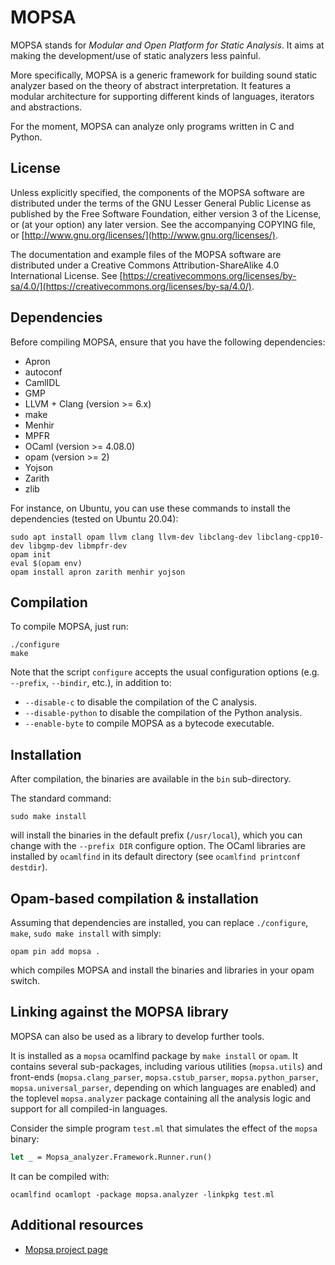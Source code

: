 # MOPSA

MOPSA stands for *Modular and Open Platform for Static Analysis*. It aims at making the development/use of static analyzers less painful.

More specifically, MOPSA is a generic framework for building sound static analyzer based on the theory of abstract interpretation.
It features a modular architecture for supporting different kinds of languages, iterators and abstractions.

For the moment, MOPSA can analyze only programs written in C and Python.


## License

Unless explicitly specified, the components of the MOPSA software are distributed under the terms of the GNU Lesser General Public License as published by the Free Software Foundation, either version 3 of the License, or (at your option) any later version.
See the accompanying COPYING file, or [http://www.gnu.org/licenses/](http://www.gnu.org/licenses/).

The documentation and example files of the MOPSA software are distributed under a Creative Commons Attribution-ShareAlike 4.0 International License. See [https://creativecommons.org/licenses/by-sa/4.0/](https://creativecommons.org/licenses/by-sa/4.0/).


## Dependencies

Before compiling MOPSA, ensure that you have the following dependencies:

* Apron
* autoconf
* CamlIDL
* GMP
* LLVM + Clang (version >= 6.x)
* make
* Menhir
* MPFR
* OCaml (version >= 4.08.0)
* opam (version >= 2)
* Yojson
* Zarith
* zlib

For instance, on Ubuntu, you can use these commands to install the dependencies (tested on Ubuntu 20.04):

```shell
sudo apt install opam llvm clang llvm-dev libclang-dev libclang-cpp10-dev libgmp-dev libmpfr-dev
opam init
eval $(opam env)
opam install apron zarith menhir yojson
```

## Compilation

To compile MOPSA, just run:

```shell
./configure
make
```

Note that the script `configure` accepts the usual configuration options (e.g. `--prefix`, `--bindir`, etc.), in addition to:

* `--disable-c` to disable the compilation of the C analysis.
* `--disable-python` to disable the compilation of the Python analysis.
* `--enable-byte` to compile MOPSA as a bytecode executable.

## Installation

After compilation, the binaries are available in the `bin` sub-directory.

The standard command:
```
sudo make install

```
will install the binaries in the default prefix (`/usr/local`), which you can change with the `--prefix DIR` configure option.
The OCaml libraries are installed by `ocamlfind` in its default directory (see `ocamlfind printconf destdir`).


## Opam-based compilation & installation

Assuming that dependencies are installed, you can replace `./configure`, `make`, `sudo make install` with simply:

```shell
opam pin add mopsa .
```
which compiles MOPSA and install the binaries and libraries in your opam switch.


## Linking against the MOPSA library

MOPSA can also be used as a library to develop further tools.

It is installed as a `mopsa` ocamlfind package by `make install` or `opam`.
It contains several sub-packages, including various utilities (`mopsa.utils`) and front-ends (`mopsa.clang_parser`, `mopsa.cstub_parser`, `mopsa.python_parser`, `mopsa.universal_parser`, depending on which languages are enabled) and the toplevel `mopsa.analyzer` package containing all the analysis logic and support for all compiled-in languages.

Consider the simple program `test.ml` that simulates the effect of the `mopsa` binary:
```ocaml
let _ = Mopsa_analyzer.Framework.Runner.run()
```
It can be compiled with:
```shell
ocamlfind ocamlopt -package mopsa.analyzer -linkpkg test.ml
```

## Additional resources

* [Mopsa project page](https://mopsa.lip6.fr/)

